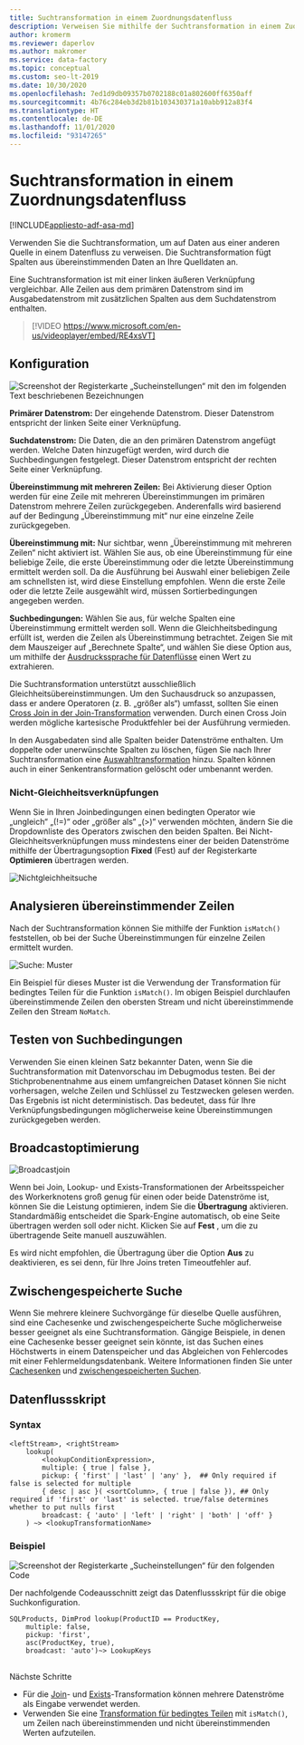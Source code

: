 ```yaml
---
title: Suchtransformation in einem Zuordnungsdatenfluss
description: Verweisen Sie mithilfe der Suchtransformation in einem Zuordnungsdatenfluss auf Daten aus einer anderen Quelle.
author: kromerm
ms.reviewer: daperlov
ms.author: makromer
ms.service: data-factory
ms.topic: conceptual
ms.custom: seo-lt-2019
ms.date: 10/30/2020
ms.openlocfilehash: 7ed1d9db09357b0702188c01a802600ff6350aff
ms.sourcegitcommit: 4b76c284eb3d2b81b103430371a10abb912a83f4
ms.translationtype: HT
ms.contentlocale: de-DE
ms.lasthandoff: 11/01/2020
ms.locfileid: "93147265"
---
```

# <a name="lookup-transformation-in-mapping-data-flow"></a>Suchtransformation in einem Zuordnungsdatenfluss

[!INCLUDE[appliesto-adf-asa-md](includes/appliesto-adf-asa-md.md)]

Verwenden Sie die Suchtransformation, um auf Daten aus einer anderen Quelle in einem Datenfluss zu verweisen. Die Suchtransformation fügt Spalten aus übereinstimmenden Daten an Ihre Quelldaten an.

Eine Suchtransformation ist mit einer linken äußeren Verknüpfung vergleichbar. Alle Zeilen aus dem primären Datenstrom sind im Ausgabedatenstrom mit zusätzlichen Spalten aus dem Suchdatenstrom enthalten.

> [!VIDEO https://www.microsoft.com/en-us/videoplayer/embed/RE4xsVT]

## <a name="configuration"></a>Konfiguration

![Screenshot der Registerkarte „Sucheinstellungen“ mit den im folgenden Text beschriebenen Bezeichnungen](media/data-flow/lookup1.png "Nachschlagen")

**Primärer Datenstrom:** Der eingehende Datenstrom. Dieser Datenstrom entspricht der linken Seite einer Verknüpfung.

**Suchdatenstrom:** Die Daten, die an den primären Datenstrom angefügt werden. Welche Daten hinzugefügt werden, wird durch die Suchbedingungen festgelegt. Dieser Datenstrom entspricht der rechten Seite einer Verknüpfung.

**Übereinstimmung mit mehreren Zeilen:** Bei Aktivierung dieser Option werden für eine Zeile mit mehreren Übereinstimmungen im primären Datenstrom mehrere Zeilen zurückgegeben. Anderenfalls wird basierend auf der Bedingung „Übereinstimmung mit“ nur eine einzelne Zeile zurückgegeben.

**Übereinstimmung mit:** Nur sichtbar, wenn „Übereinstimmung mit mehreren Zeilen“ nicht aktiviert ist. Wählen Sie aus, ob eine Übereinstimmung für eine beliebige Zeile, die erste Übereinstimmung oder die letzte Übereinstimmung ermittelt werden soll. Da die Ausführung bei Auswahl einer beliebigen Zeile am schnellsten ist, wird diese Einstellung empfohlen. Wenn die erste Zeile oder die letzte Zeile ausgewählt wird, müssen Sortierbedingungen angegeben werden.

**Suchbedingungen:** Wählen Sie aus, für welche Spalten eine Übereinstimmung ermittelt werden soll. Wenn die Gleichheitsbedingung erfüllt ist, werden die Zeilen als Übereinstimmung betrachtet. Zeigen Sie mit dem Mauszeiger auf „Berechnete Spalte“, und wählen Sie diese Option aus, um mithilfe der [Ausdruckssprache für Datenflüsse](data-flow-expression-functions.md) einen Wert zu extrahieren.

Die Suchtransformation unterstützt ausschließlich Gleichheitsübereinstimmungen. Um den Suchausdruck so anzupassen, dass er andere Operatoren (z. B. „größer als“) umfasst, sollten Sie einen [Cross Join in der Join-Transformation](data-flow-join.md#custom-cross-join) verwenden. Durch einen Cross Join werden mögliche kartesische Produktfehler bei der Ausführung vermieden.

In den Ausgabedaten sind alle Spalten beider Datenströme enthalten. Um doppelte oder unerwünschte Spalten zu löschen, fügen Sie nach Ihrer Suchtransformation eine [Auswahltransformation](data-flow-select.md) hinzu. Spalten können auch in einer Senkentransformation gelöscht oder umbenannt werden.

### <a name="non-equi-joins"></a>Nicht-Gleichheitsverknüpfungen

Wenn Sie in Ihren Joinbedingungen einen bedingten Operator wie „ungleich“ „(!=)“ oder „größer als“ „(>)“ verwenden möchten, ändern Sie die Dropdownliste des Operators zwischen den beiden Spalten. Bei Nicht-Gleichheitsverknüpfungen muss mindestens einer der beiden Datenströme mithilfe der Übertragungsoption **Fixed** (Fest) auf der Registerkarte **Optimieren** übertragen werden.

![Nichtgleichheitsuche](media/data-flow/non-equi-lookup.png "Nichtgleichheitsuche")

## <a name="analyzing-matched-rows"></a>Analysieren übereinstimmender Zeilen

Nach der Suchtransformation können Sie mithilfe der Funktion `isMatch()` feststellen, ob bei der Suche Übereinstimmungen für einzelne Zeilen ermittelt wurden.

![Suche: Muster](media/data-flow/lookup111.png "Suche: Muster")

Ein Beispiel für dieses Muster ist die Verwendung der Transformation für bedingtes Teilen für die Funktion `isMatch()`. Im obigen Beispiel durchlaufen übereinstimmende Zeilen den obersten Stream und nicht übereinstimmende Zeilen den Stream ```NoMatch```.

## <a name="testing-lookup-conditions"></a>Testen von Suchbedingungen

Verwenden Sie einen kleinen Satz bekannter Daten, wenn Sie die Suchtransformation mit Datenvorschau im Debugmodus testen. Bei der Stichprobenentnahme aus einem umfangreichen Dataset können Sie nicht vorhersagen, welche Zeilen und Schlüssel zu Testzwecken gelesen werden. Das Ergebnis ist nicht deterministisch. Das bedeutet, dass für Ihre Verknüpfungsbedingungen möglicherweise keine Übereinstimmungen zurückgegeben werden.

## <a name="broadcast-optimization"></a>Broadcastoptimierung

![Broadcastjoin](media/data-flow/broadcast.png "Broadcastjoin")

Wenn bei Join, Lookup- und Exists-Transformationen der Arbeitsspeicher des Workerknotens groß genug für einen oder beide Datenströme ist, können Sie die Leistung optimieren, indem Sie die **Übertragung** aktivieren. Standardmäßig entscheidet die Spark-Engine automatisch, ob eine Seite übertragen werden soll oder nicht. Klicken Sie auf **Fest** , um die zu übertragende Seite manuell auszuwählen.

Es wird nicht empfohlen, die Übertragung über die Option **Aus** zu deaktivieren, es sei denn, für Ihre Joins treten Timeoutfehler auf.

## <a name="cached-lookup"></a>Zwischengespeicherte Suche

Wenn Sie mehrere kleinere Suchvorgänge für dieselbe Quelle ausführen, sind eine Cachesenke und zwischengespeicherte Suche möglicherweise besser geeignet als eine Suchtransformation. Gängige Beispiele, in denen eine Cachesenke besser geeignet sein könnte, ist das Suchen eines Höchstwerts in einem Datenspeicher und das Abgleichen von Fehlercodes mit einer Fehlermeldungsdatenbank. Weitere Informationen finden Sie unter [Cachesenken](data-flow-sink.md#cache-sink) und [zwischengespeicherten Suchen](concepts-data-flow-expression-builder.md#cached-lookup).

## <a name="data-flow-script"></a>Datenflussskript

### <a name="syntax"></a>Syntax

```
<leftStream>, <rightStream>
    lookup(
        <lookupConditionExpression>,
        multiple: { true | false },
        pickup: { 'first' | 'last' | 'any' },  ## Only required if false is selected for multiple
        { desc | asc }( <sortColumn>, { true | false }), ## Only required if 'first' or 'last' is selected. true/false determines whether to put nulls first
        broadcast: { 'auto' | 'left' | 'right' | 'both' | 'off' }
    ) ~> <lookupTransformationName>
```
### <a name="example"></a>Beispiel

![Screenshot der Registerkarte „Sucheinstellungen“ für den folgenden Code](media/data-flow/lookup-dsl-example.png "Nachschlagen")

Der nachfolgende Codeausschnitt zeigt das Datenflussskript für die obige Suchkonfiguration.

```
SQLProducts, DimProd lookup(ProductID == ProductKey,
    multiple: false,
    pickup: 'first',
    asc(ProductKey, true),
    broadcast: 'auto')~> LookupKeys
```
## 
Nächste Schritte

* Für die [Join](data-flow-join.md)- und [Exists](data-flow-exists.md)-Transformation können mehrere Datenströme als Eingabe verwendet werden.
* Verwenden Sie eine [Transformation für bedingtes Teilen](data-flow-conditional-split.md) mit ```isMatch()```, um Zeilen nach übereinstimmenden und nicht übereinstimmenden Werten aufzuteilen.
